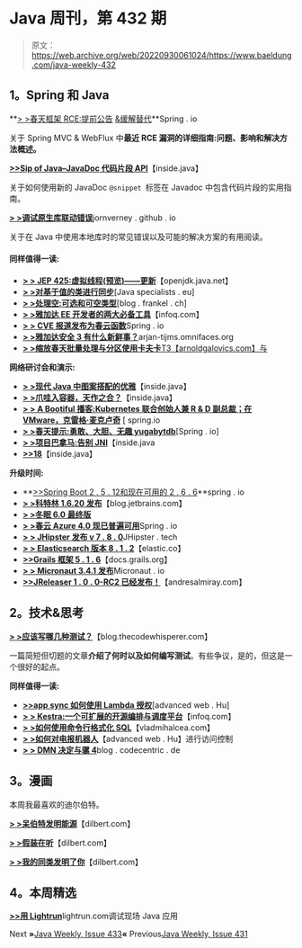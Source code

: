 # Java 周刊，第 432 期

> 原文：<https://web.archive.org/web/20220930061024/https://www.baeldung.com/java-weekly-432>

## **1。Spring 和 Java**

**[> >春天框架 RCE:提前公告](https://web.archive.org/web/20220524053746/https://spring.io/blog/2022/03/31/spring-framework-rce-early-announcement) [&缓解替代](https://web.archive.org/web/20220524053746/https://spring.io/blog/2022/04/01/spring-framework-rce-mitigation-alternative)**Spring . io

关于 Spring MVC & WebFlux 中**最近 RCE 漏洞的详细指南:问题、影响和解决方法概述。**

[**>>Sip of Java–JavaDoc 代码片段 API**](https://web.archive.org/web/20220524053746/https://inside.java/2022/04/04/sip46/)【inside.java】

关于如何使用新的 JavaDoc `@snippet `标签在 Javadoc 中包含代码片段的实用指南。

[**> >调试原生库联动错误**](https://web.archive.org/web/20220524053746/https://jornvernee.github.io/java/panama-ffi/panama/jni/native/2021/09/13/debugging-unsatisfiedlinkerrors.html)jornverney . github . io

关于在 Java 中使用本地库时的常见错误以及可能的解决方案的有用阅读。

#### **同样值得一读:**

*   [**> > JEP 425:虚拟线程(预览)——更新**](https://web.archive.org/web/20220524053746/https://openjdk.java.net/jeps/425)【openjdk.java.net】
*   [**> >对基于值的类进行同步**](https://web.archive.org/web/20220524053746/https://www.javaspecialists.eu/archive/Issue299-Synchronizing-on-Value-Based-Classes.html)[Java specialists . eu]
*   [**> >处理空:可选和可空类型**](https://web.archive.org/web/20220524053746/https://blog.frankel.ch/optional-nullable-type/)[blog . frankel . ch]
*   [**> >雅加达 EE 开发者的两大必备工具**](https://web.archive.org/web/20220524053746/https://www.infoq.com/articles/tools-for-jakarta-ee-devs/)【infoq.com】
*   [**> > CVE 报道发布为春云函数**](https://web.archive.org/web/20220524053746/https://spring.io/blog/2022/03/29/cve-report-published-for-spring-cloud-function)Spring . io
*   [**> >雅加达安全 3 有什么新鲜事？**](https://web.archive.org/web/20220524053746/https://arjan-tijms.omnifaces.org/2022/04/whats-new-in-jakarta-security-3.html)arjan-tijms.omnifaces.org
*   [**> >缩放春天批量处理与分区使用卡夫卡**T3【arnoldgalovics.com】与](https://web.archive.org/web/20220524053746/https://arnoldgalovics.com/spring-batch-remote-partitioning-kafka/)

**网络研讨会和演示:**

*   [**> >现代 Java 中图案搭配的优雅**](https://web.archive.org/web/20220524053746/https://inside.java/2022/03/31/pattern-matching-elegance/)【inside.java】
*   [**> >爪哇入容器，天作之合？**](https://web.archive.org/web/20220524053746/https://inside.java/2022/04/06/java-in-containers/)【inside.java】
*   [**> > A Bootiful 播客:Kubernetes 联合创始人兼 R & D 副总裁；在 VMware，克雷格·麦克卢奇**](https://web.archive.org/web/20220524053746/https://spring.io/blog/2022/03/31/a-bootiful-podcast-kubernetes-cofounder-and-vice-president-of-r-d-at-vmware-craig-mcluckie) [ spring.io
*   [**> >春天提示:勇敢、大胆、无趣 yugabytdb**](https://web.archive.org/web/20220524053746/https://spring.io/blog/2022/03/31/spring-tips-brave-bold-and-boring-yugabytedb)[Spring . io]
*   [**> >项目巴拿马:告别 JNI**](https://web.archive.org/web/20220524053746/https://inside.java/2022/04/04/projectpanama/)【inside.java
*   [**>>18**](https://web.archive.org/web/20220524053746/https://inside.java/2022/04/01/simple-web-server/)【inside.java】

**升级时间:**

*   **[>>Spring Boot 2 . 5 . 12](https://web.archive.org/web/20220524053746/https://spring.io/blog/2022/03/31/spring-boot-2-5-12-available-now)[和现在可用的 2 . 6 . 6](https://web.archive.org/web/20220524053746/https://spring.io/blog/2022/03/31/spring-boot-2-6-6-available-now)**spring . io
*   **[> >科特林 1.6.20 发布](https://web.archive.org/web/20220524053746/https://blog.jetbrains.com/kotlin/2022/04/kotlin-1-6-20-released/)**【blog.jetbrains.com】
*   [**> >冬眠 6.0 最终版**](https://web.archive.org/web/20220524053746/https://in.relation.to/2022/03/31/orm-60-final/)
*   [**> >春云 Azure 4.0 现已普遍可用**](https://web.archive.org/web/20220524053746/https://spring.io/blog/2022/03/30/spring-cloud-azure-4-0-is-now-generally-available)Spring . io
*   [**> > JHipster 发布 v 7 . 8 . 0**](https://web.archive.org/web/20220524053746/https://www.jhipster.tech/2022/04/01/jhipster-release-7.8.0.html)JHipster . tech
*   [**> > Elasticsearch 版本 8 . 1 . 2**](https://web.archive.org/web/20220524053746/https://www.elastic.co/guide/en/elasticsearch/reference/8.1/release-notes-8.1.2.html)【elastic.co】
*   [**>>Grails 框架 5 . 1 . 6**](https://web.archive.org/web/20220524053746/https://docs.grails.org/latest/guide/index.html)【docs.grails.org】
*   [**> > Micronaut 3.4.1 发布**](https://web.archive.org/web/20220524053746/https://micronaut.io/2022/03/31/micronaut-3-4-1/)Micronaut . io
*   [**>>JReleaser 1 . 0 . 0-RC2 已经发布！**](https://web.archive.org/web/20220524053746/https://andresalmiray.com/jreleaser-1-0-0-rc2-has-been-released/)【andresalmiray.com】

## **2。技术&思考**

[**> >应该写哪几种测试？**](https://web.archive.org/web/20220524053746/https://blog.thecodewhisperer.com/permalink/which-kinds-of-tests-should-i-write)【blog.thecodewhisperer.com】

一篇简短但切题的文章**介绍了何时以及如何编写测试**。有些争议，是的，但这是一个很好的起点。

**同样值得一读:**

*   [**>>app sync 如何使用 Lambda 授权**](https://web.archive.org/web/20220524053746/https://advancedweb.hu/how-to-use-lambda-authorization-with-appsync/)[advanced web . Hu]
*   [**> > Kestra:一个可扩展的开源编排与调度平台**](https://web.archive.org/web/20220524053746/https://www.infoq.com/news/2022/03/kestra-orchestration-platform/)【infoq.com】
*   [**> >如何使用命令行格式化 SQL**](https://web.archive.org/web/20220524053746/https://vladmihalcea.com/format-sql-command-line/)【vladmihalcea.com】
*   [**> >如何对电报机器人**](https://web.archive.org/web/20220524053746/https://advancedweb.hu/how-to-implement-access-control-for-a-telegram-bot/)【advanced web . Hu】进行访问控制
*   [**> > DMN 决定与骡 4**](https://web.archive.org/web/20220524053746/https://blog.codecentric.de/en/2022/03/dmn-decision-tables-with-mule-4/)blog . codecentric . de

## **3。漫画**

本周我最喜欢的迪尔伯特。

[**> >呆伯特发明能源**](https://web.archive.org/web/20220524053746/https://dilbert.com/strip/2022-04-07)【dilbert.com】

[**> >假装在听**](https://web.archive.org/web/20220524053746/https://dilbert.com/strip/2022-04-06)【dilbert.com】

[**> >我的同类发明了你**](https://web.archive.org/web/20220524053746/https://dilbert.com/strip/2022-04-05)【dilbert.com】

## **4。本周精选**

[**>>**](/web/20220524053746/https://www.baeldung.com/lightrun-jw2)[**用 Lightrun**](/web/20220524053746/https://www.baeldung.com/lightrun-jw2)lightrun.com调试现场 Java 应用

Next **»**[Java Weekly, Issue 433](/web/20220524053746/https://www.baeldung.com/java-weekly-433)**«** Previous[Java Weekly, Issue 431](/web/20220524053746/https://www.baeldung.com/java-weekly-431)
